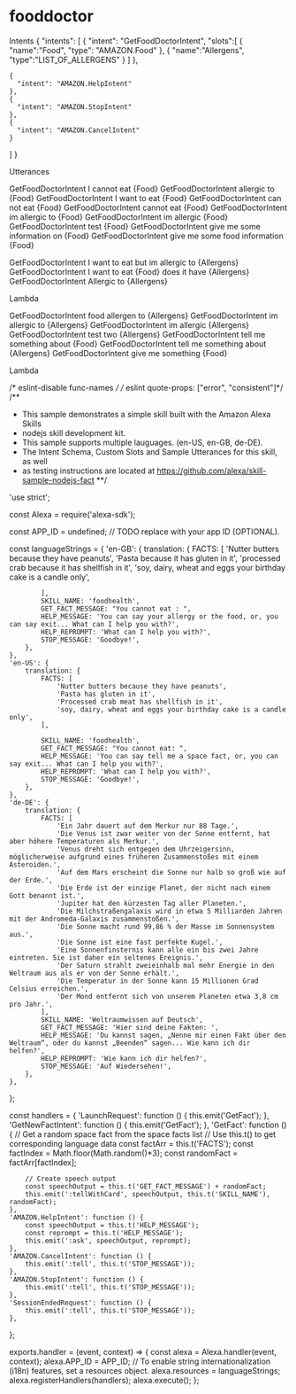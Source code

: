 # fooddoctor

Intents 
{
  "intents": [
    {
      "intent": "GetFoodDoctorIntent",
      "slots":[
        {
          "name":"Food",
          "type": "AMAZON.Food"
        },
        {
          "name":"Allergens",
          "type":"LIST_OF_ALLERGENS"
       }
       ]
    },
    
    {
      "intent": "AMAZON.HelpIntent"
    },
    {
      "intent": "AMAZON.StopIntent"
    },
    {
      "intent": "AMAZON.CancelIntent"
    }
  ]
}



Utterances 

GetFoodDoctorIntent I cannot eat {Food} 
GetFoodDoctorIntent allergic to {Food}
GetFoodDoctorIntent I want to eat {Food}
GetFoodDoctorIntent can not eat {Food}
GetFoodDoctorIntent cannot eat {Food}
GetFoodDoctorIntent im allergic to {Food} 
GetFoodDoctorIntent im allergic {Food}
GetFoodDoctorIntent test {Food}
GetFoodDoctorIntent give me some information on {Food}
GetFoodDoctorIntent give me some food information {Food}

GetFoodDoctorIntent I want to eat but im allergic to {Allergens}
GetFoodDoctorIntent I want to eat {Food} does it have {Allergens}
GetFoodDoctorIntent Allergic to {Allergens}

Lambda



GetFoodDoctorIntent food allergen to {Allergens}
GetFoodDoctorIntent im allergic to {Allergens} 
GetFoodDoctorIntent im allergic {Allergens}
GetFoodDoctorIntent test two {Allergens}
GetFoodDoctorIntent tell me something about {Food}
GetFoodDoctorIntent tell me something about {Allergens}
GetFoodDoctorIntent give me something {Food}


Lambda

/* eslint-disable  func-names */
/* eslint quote-props: ["error", "consistent"]*/
/**
 * This sample demonstrates a simple skill built with the Amazon Alexa Skills
 * nodejs skill development kit.
 * This sample supports multiple lauguages. (en-US, en-GB, de-DE).
 * The Intent Schema, Custom Slots and Sample Utterances for this skill, as well
 * as testing instructions are located at https://github.com/alexa/skill-sample-nodejs-fact
 **/

'use strict';

const Alexa = require('alexa-sdk');

const APP_ID = undefined;  // TODO replace with your app ID (OPTIONAL).

const languageStrings = {
    'en-GB': {
        translation: {
            FACTS: [
                'Nutter butters because they have peanuts',
                'Pasta because it has gluten in it',
                'processed crab because it has shellfish in it',
                'soy, dairy, wheat and eggs your birthday cake is a candle only',
                
            ],
            SKILL_NAME: 'foodhealth',
            GET_FACT_MESSAGE: "You cannot eat : ",
            HELP_MESSAGE: 'You can say your allergy or the food, or, you can say exit... What can I help you with?',
            HELP_REPROMPT: 'What can I help you with?',
            STOP_MESSAGE: 'Goodbye!',
        },
    },
    'en-US': {
        translation: {
            FACTS: [
                'Nutter butters because they have peanuts',
                'Pasta has gluten in it',
                'Processed crab meat has shellfish in it',
                'soy, dairy, wheat and eggs your birthday cake is a candle only',
            ],
            
            SKILL_NAME: 'foodhealth',
            GET_FACT_MESSAGE: "You cannot eat: ",
            HELP_MESSAGE: 'You can say tell me a space fact, or, you can say exit... What can I help you with?',
            HELP_REPROMPT: 'What can I help you with?',
            STOP_MESSAGE: 'Goodbye!',
        },
    },
    'de-DE': {
        translation: {
            FACTS: [
                'Ein Jahr dauert auf dem Merkur nur 88 Tage.',
                'Die Venus ist zwar weiter von der Sonne entfernt, hat aber höhere Temperaturen als Merkur.',
                'Venus dreht sich entgegen dem Uhrzeigersinn, möglicherweise aufgrund eines früheren Zusammenstoßes mit einem Asteroiden.',
                'Auf dem Mars erscheint die Sonne nur halb so groß wie auf der Erde.',
                'Die Erde ist der einzige Planet, der nicht nach einem Gott benannt ist.',
                'Jupiter hat den kürzesten Tag aller Planeten.',
                'Die Milchstraßengalaxis wird in etwa 5 Milliarden Jahren mit der Andromeda-Galaxis zusammenstoßen.',
                'Die Sonne macht rund 99,86 % der Masse im Sonnensystem aus.',
                'Die Sonne ist eine fast perfekte Kugel.',
                'Eine Sonnenfinsternis kann alle ein bis zwei Jahre eintreten. Sie ist daher ein seltenes Ereignis.',
                'Der Saturn strahlt zweieinhalb mal mehr Energie in den Weltraum aus als er von der Sonne erhält.',
                'Die Temperatur in der Sonne kann 15 Millionen Grad Celsius erreichen.',
                'Der Mond entfernt sich von unserem Planeten etwa 3,8 cm pro Jahr.',
            ],
            SKILL_NAME: 'Weltraumwissen auf Deutsch',
            GET_FACT_MESSAGE: 'Hier sind deine Fakten: ',
            HELP_MESSAGE: 'Du kannst sagen, „Nenne mir einen Fakt über den Weltraum“, oder du kannst „Beenden“ sagen... Wie kann ich dir helfen?',
            HELP_REPROMPT: 'Wie kann ich dir helfen?',
            STOP_MESSAGE: 'Auf Wiedersehen!',
        },
    },
};

const handlers = {
    'LaunchRequest': function () {
        this.emit('GetFact');
    },
    'GetNewFactIntent': function () {
        this.emit('GetFact');
    },
    'GetFact': function () {
        // Get a random space fact from the space facts list
        // Use this.t() to get corresponding language data
        const factArr = this.t('FACTS');
        const factIndex = Math.floor(Math.random()*3);
        const randomFact = factArr[factIndex];

        // Create speech output
        const speechOutput = this.t('GET_FACT_MESSAGE') + randomFact;
        this.emit(':tellWithCard', speechOutput, this.t('SKILL_NAME'), randomFact);
    },
    'AMAZON.HelpIntent': function () {
        const speechOutput = this.t('HELP_MESSAGE');
        const reprompt = this.t('HELP_MESSAGE');
        this.emit(':ask', speechOutput, reprompt);
    },
    'AMAZON.CancelIntent': function () {
        this.emit(':tell', this.t('STOP_MESSAGE'));
    },
    'AMAZON.StopIntent': function () {
        this.emit(':tell', this.t('STOP_MESSAGE'));
    },
    'SessionEndedRequest': function () {
        this.emit(':tell', this.t('STOP_MESSAGE'));
    },
};

exports.handler = (event, context) => {
    const alexa = Alexa.handler(event, context);
    alexa.APP_ID = APP_ID;
    // To enable string internationalization (i18n) features, set a resources object.
    alexa.resources = languageStrings;
    alexa.registerHandlers(handlers);
    alexa.execute();
};
